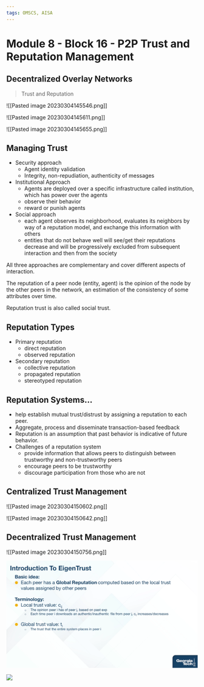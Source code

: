 ```yaml
---
tags: OMSCS, AISA
---
```

# Module 8 - Block 16 - P2P Trust and Reputation Management

## Decentralized Overlay Networks
> Trust and Reputation

![[Pasted image 20230304145546.png]]

![[Pasted image 20230304145611.png]]

![[Pasted image 20230304145655.png]]

## Managing Trust
- Security approach
	- Agent identity validation
	- Integrity, non-repudiation, authenticity of messages
- Institutional Approach
	- Agents are deployed over a specific infrastructure called institution, which has power over the agents
	- observe their behavior
	- reward or punish agents
- Social approach
	- each agent observes its neighborhood, evaluates its neighbors by way of a reputation model, and exchange this information with others
	- entities that do not behave well will see/get their reputations decrease and will be progressively excluded from subsequent interaction and then from the society

All three approaches are complementary and cover different aspects of interaction.

The reputation of a peer node (entity, agent) is the opinion of the node by the other peers in the network, an estimation of the consistency of some attributes over time.

Reputation trust is also called social trust.

## Reputation Types
- Primary reputation
	- direct reputation
	- observed reputation
- Secondary reputation
	- collective reputation
	- propagated reputation
	- stereotyped reputation

## Reputation Systems...
- help establish mutual trust/distrust by assigning a reputation to each peer.
- Aggregate, process and disseminate transaction-based feedback
- Reputation is an assumption that past behavior is indicative of future behavior.
- Challenges of a reputation system
	- provide information that allows peers to distinguish between trustworthy and non-trustworthy peers
	- encourage peers to be trustworthy
	- discourage participation from those who are not

## Centralized Trust Management
![[Pasted image 20230304150602.png]]

![[Pasted image 20230304150642.png]]

## Decentralized Trust Management
![[Pasted image 20230304150756.png]]

![](./images/Pasted%20image%2020230304150815.png)

![](Pasted%20image%2020230304150940.png)

